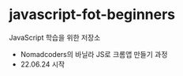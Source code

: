 # javascript-fot-beginners
JavaScript 학습을 위한 저장소

 - Nomadcoders의 바닐라 JS로 크롬앱 만들기 과정
 - 22.06.24 시작
